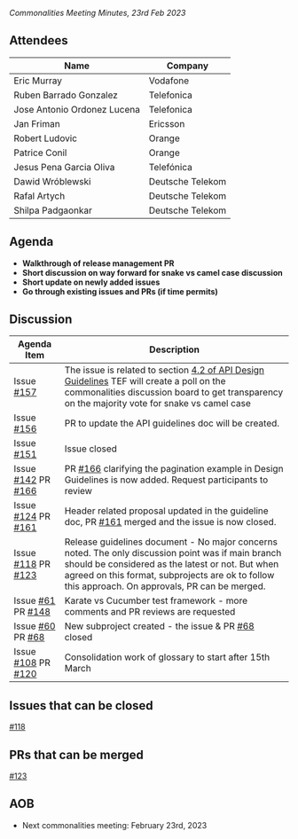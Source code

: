 *Commonalities Meeting Minutes, 23rd Feb 2023*

## Attendees

| Name | Company |
| ---- | ------- |
| Eric Murray | Vodafone |
| Ruben Barrado Gonzalez | Telefonica |
| Jose Antonio Ordonez Lucena | Telefonica | Sylvain Morel | Orange |
| Jan Friman | Ericsson |
| Robert Ludovic | Orange |
| Patrice Conil | Orange |
| Jesus Pena Garcia Oliva  | Telefónica |
| Dawid Wróblewski |	Deutsche Telekom |
| Rafal Artych |  Deutsche Telekom |
| Shilpa Padgaonkar | Deutsche Telekom |

## Agenda

* **Walkthrough of release management PR**
* **Short discussion on way forward for snake vs camel case discussion**
* **Short update on newly added issues**
* **Go through existing issues and PRs (if time permits)**

## Discussion

| Agenda Item | Description |
| ----------- | ----------- |
| Issue [#157](https://github.com/camaraproject/WorkingGroups/issues/157) | The issue is related to section [4.2 of API Design Guidelines](https://github.com/camaraproject/WorkingGroups/blob/main/Commonalities/documentation/API-design-guidelines.md#42-inputoutput-resource-definition) TEF will create a poll on the commonalities discussion board to get  transparency on the majority vote for snake vs camel case |
| Issue [#156](https://github.com/camaraproject/WorkingGroups/issues/156) | PR to update the API guidelines doc will be created. |
| Issue [#151](https://github.com/camaraproject/WorkingGroups/issues/151) | Issue closed |
| Issue [#142](https://github.com/camaraproject/WorkingGroups/issues/142) PR [#166](https://github.com/camaraproject/WorkingGroups/pull/166)| PR [#166](https://github.com/camaraproject/WorkingGroups/pull/166) clarifying the pagination example in Design Guidelines is now added. Request participants to review|
| Issue [#124](https://github.com/camaraproject/WorkingGroups/issues/124) PR [#161](https://github.com/camaraproject/WorkingGroups/pull/161) | Header related proposal updated in the guideline doc, PR [#161](https://github.com/camaraproject/WorkingGroups/pull/161) merged and the issue is now closed.  |
| Issue [#118](https://github.com/camaraproject/WorkingGroups/issues/118) PR [#123](https://github.com/camaraproject/WorkingGroups/pull/123) | Release guidelines document - No major concerns noted. The only discussion point was if main branch should be considered as the latest or not. But when agreed on this format, subprojects are ok to follow this approach. On approvals, PR can be merged.
| Issue [#61](https://github.com/camaraproject/WorkingGroups/issues/61) PR [#148](https://github.com/camaraproject/WorkingGroups/pull/148) | Karate vs Cucumber test framework - more comments and PR reviews are requested |
| Issue [#60](https://github.com/camaraproject/WorkingGroups/issues/60) PR [#68](https://github.com/camaraproject/WorkingGroups/pull/68) | New subproject created - the issue & PR [#68](https://github.com/camaraproject/WorkingGroups/pull/68) closed |
| Issue [#108](https://github.com/camaraproject/WorkingGroups/issues/108) PR [#120](https://github.com/camaraproject/WorkingGroups/pull/120) |Consolidation work of glossary to start after 15th March |

## Issues that can be closed
[#118](https://github.com/camaraproject/WorkingGroups/issues/118)

## PRs that can be merged
[#123](https://github.com/camaraproject/WorkingGroups/pull/123)

## AOB
* Next commonalities meeting: February 23rd, 2023
